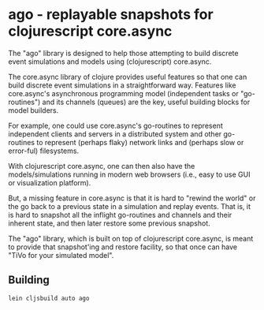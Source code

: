 # ago - replayable snapshots for clojurescript core.async

The "ago" library is designed to help those attempting to build
discrete event simulations and models using (clojurescript)
core.async.

The core.async library of clojure provides useful features so that one
can build discrete event simulations in a straightforward way.
Features like core.async's asynchronous programming model (independent
tasks or "go-routines") and its channels (queues) are the key, useful
building blocks for model builders.

For example, one could use core.async's go-routines to represent
independent clients and servers in a distributed system and other
go-routines to represent (perhaps flaky) network links and (perhaps
slow or error-ful) filesystems.

With clojurescript core.async, one can then also have the
models/simulations running in modern web browsers (i.e., easy to use
GUI or visualization platform).

But, a missing feature in core.async is that it is hard to "rewind the
world" or the go back to a previous state in a simulation and replay
events.  That is, it is hard to snapshot all the inflight go-routines
and channels and their inherent state, and then later restore some
previous snapshot.

The "ago" library, which is built on top of clojurescript core.async,
is meant to provide that snapshot'ing and restore facility, so that
once can have "TiVo for your simulated model".

## Building

    lein cljsbuild auto ago
